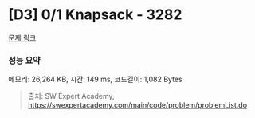 # [D3] 0/1 Knapsack - 3282 

[문제 링크](https://swexpertacademy.com/main/code/problem/problemDetail.do?contestProbId=AWBJAVpqrzQDFAWr) 

### 성능 요약

메모리: 26,264 KB, 시간: 149 ms, 코드길이: 1,082 Bytes



> 출처: SW Expert Academy, https://swexpertacademy.com/main/code/problem/problemList.do